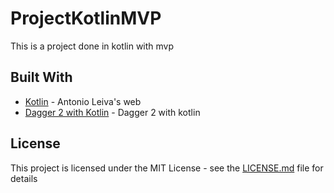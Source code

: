 # ProjectKotlinMVP

This is a project done in kotlin with mvp


## Built With

* [Kotlin](https://antonioleiva.com/kotlin/) - Antonio Leiva's web
* [Dagger 2 with Kotlin](https://antonioleiva.com/dagger-android-kotlin/) - Dagger 2 with kotlin



## License

This project is licensed under the MIT License - see the [LICENSE.md](LICENSE.md) file for details


